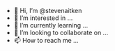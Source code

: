 - 👋 Hi, I’m @stevenaitken
- 👀 I’m interested in ...
- 🌱 I’m currently learning ...
- 💞️ I’m looking to collaborate on ...
- 📫 How to reach me ...

<!---
stevenaitken/stevenaitken is a ✨ special ✨ repository because its `README.md` (this file) appears on your GitHub profile.
You can click the Preview link to take a look at your changes.
--->
